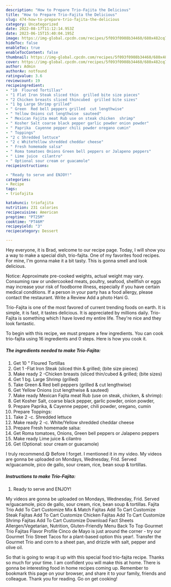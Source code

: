 ```yaml
---
description: "How to Prepare Trio-Fajita the Delicious"
title: "How to Prepare Trio-Fajita the Delicious"
slug: 474-how-to-prepare-trio-fajita-the-delicious
category: Uncategorized
date: 2022-08-17T11:12:14.953Z
date: 2023-06-15T15:40:04.195Z
image: https://img-global.cpcdn.com/recipes/5f093f0908b34460/680x482cq70/trio-fajita-recipe-main-photo.jpg
hideToc: false
enableToc: true
enableTocContent: false
thumbnail: https://img-global.cpcdn.com/recipes/5f093f0908b34460/680x482cq70/trio-fajita-recipe-main-photo.jpg
cover: https://img-global.cpcdn.com/recipes/5f093f0908b34460/680x482cq70/trio-fajita-recipe-main-photo.jpg
author: Admin
authorAv: notfound
ratingvalue: 3.6
reviewcount: 19
recipeingredient:
- "10  Floured Tortillas"
- "1 Flat Iron Steak sliced thin  grilled bite size pieces"
- "2 Chicken breasts sliced thincubed  grilled bite sizes"
- "1 bg Large Shrimp grilled"
- " Green  Red bell peppers grilled  cut lengthwise"
- " Yellow Onions cut lengthwise  sauteed"
- " Mexican Fajita meat Rub use on steak chicken  shrimp"
- " Kosher Salt coarse black pepper garlic powder onion powder"
- " Paprika  Cayenne pepper chili powder oregano cumin"
- " Toppings"
- "2 c Shredded lettuce"
- "2 c WhiteYellow shredded cheddar cheese"
- " Fresh homemade salsa"
- " Roma tomatoes Onions Green bell peppers or Jalapeno peppers"
- " Lime juice  cilantro"
- " Optional sour cream or guacamole"
recipeinstructions:

- "Ready to serve and ENJOY!"
categories:
- Recipe
tags:
- triofajita

katakunci: triofajita 
nutrition: 231 calories
recipecuisine: American
preptime: "PT25M"
cooktime: "PT46M"
recipeyield: "3"
recipecategory: Dessert

---
```



Hey everyone, it is Brad, welcome to our recipe page. Today, I will show you a way to make a special dish, trio-fajita. One of my favorites food recipes. For mine, I'm gonna make it a bit tasty. This is gonna smell and look delicious.

Notice: Approximate pre-cooked weights, actual weight may vary. Consuming raw or undercooked meats, poultry, seafood, shellfish or eggs may increase your risk of foodborne illness, especially if you have certain medical conditions. If a person in your party has a food allergy, please contact the restaurant. Write a Review Add a photo Hani G.

Trio-Fajita is one of the most favored of current trending foods on earth. It is simple, it is fast, it tastes delicious. It is appreciated by millions daily. Trio-Fajita is something which I have loved my entire life. They're nice and they look fantastic.


To begin with this recipe, we must prepare a few ingredients. You can cook trio-fajita using 16 ingredients and 0 steps. Here is how you cook it.

<!--inarticleads1-->

##### The ingredients needed to make Trio-Fajita:

1. Get 10 &#34; Floured Tortillas
1. Get 1 -Flat Iron Steak (sliced thin &amp; grilled; (bite size pieces)
1. Make ready 2 -Chicken breasts (sliced thin/cubed &amp; grilled; (bite sizes)
1. Get 1 bg. Large Shrimp (grilled)
1. Take  Green &amp; Red bell peppers (grilled &amp; cut lengthwise)
1. Get  Yellow Onions (cut lengthwise &amp; sauteed)
1. Make ready  Mexican Fajita meat Rub (use on steak, chicken, &amp; shrimp):
1. Get  Kosher Salt, coarse black pepper, garlic powder, onion powder,
1. Prepare  Paprika, &amp; Cayenne pepper, chili powder, oregano, cumin
1. Prepare  Toppings:
1. Take 2 -c. Shredded lettuce
1. Make ready 2 -c. White/Yellow shredded cheddar cheese
1. Prepare  Fresh homemade salsa:
1. Get  Roma tomatoes, Onions, Green bell peppers or Jalapeno peppers
1. Make ready  Lime juice &amp; cilantro
1. Get  (Optional: sour cream or guacamole)


I truly recommend.😋 Before I forget. I mentioned it in my video. My videos are gonna be uploaded on Mondays, Wednesday, Frid. Served w/guacamole, pico de gallo, sour cream, rice, bean soup &amp; tortillas. 

<!--inarticleads2-->

##### Instructions to make Trio-Fajita:


1. Ready to serve and ENJOY!

My videos are gonna be uploaded on Mondays, Wednesday, Frid. Served w/guacamole, pico de gallo, sour cream, rice, bean soup &amp; tortillas. Fajita Trio Add To Cart Customize Mix &amp; Match Fajitas Add To Cart Customize Steak Fajitas Add To Cart Customize Chicken Fajitas Add To Cart Customize Shrimp Fajitas Add To Cart Customize Download Fact Sheets Allergen/Vegetarian, Nutrition, Gluten-Friendly Menu Back To Top Gourmet Trio Fajitas Flavor Profile Cinco de Mayo is just around the corner - try our Gourmet Trio Street Tacos for a plant-based option this year!. Transfer the Gourmet Trio and corn to a sheet pan, and drizzle with salt, pepper and olive oil. 

So that is going to wrap it up with this special food trio-fajita recipe. Thanks so much for your time. I am confident you will make this at home. There is gonna be interesting food in home recipes coming up. Remember to bookmark this page on your browser, and share it to your family, friends and colleague. Thank you for reading. Go on get cooking!
